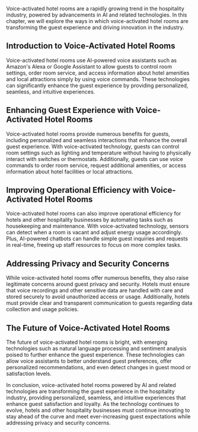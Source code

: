 
Voice-activated hotel rooms are a rapidly growing trend in the hospitality industry, powered by advancements in AI and related technologies. In this chapter, we will explore the ways in which voice-activated hotel rooms are transforming the guest experience and driving innovation in the industry.

Introduction to Voice-Activated Hotel Rooms
-------------------------------------------

Voice-activated hotel rooms use AI-powered voice assistants such as Amazon's Alexa or Google Assistant to allow guests to control room settings, order room service, and access information about hotel amenities and local attractions simply by using voice commands. These technologies can significantly enhance the guest experience by providing personalized, seamless, and intuitive experiences.

Enhancing Guest Experience with Voice-Activated Hotel Rooms
-----------------------------------------------------------

Voice-activated hotel rooms provide numerous benefits for guests, including personalized and seamless interactions that enhance the overall guest experience. With voice-activated technology, guests can control room settings such as lighting and temperature without having to physically interact with switches or thermostats. Additionally, guests can use voice commands to order room service, request additional amenities, or access information about hotel facilities or local attractions.

Improving Operational Efficiency with Voice-Activated Hotel Rooms
-----------------------------------------------------------------

Voice-activated hotel rooms can also improve operational efficiency for hotels and other hospitality businesses by automating tasks such as housekeeping and maintenance. With voice-activated technology, sensors can detect when a room is vacant and adjust energy usage accordingly. Plus, AI-powered chatbots can handle simple guest inquiries and requests in real-time, freeing up staff resources to focus on more complex tasks.

Addressing Privacy and Security Concerns
----------------------------------------

While voice-activated hotel rooms offer numerous benefits, they also raise legitimate concerns around guest privacy and security. Hotels must ensure that voice recordings and other sensitive data are handled with care and stored securely to avoid unauthorized access or usage. Additionally, hotels must provide clear and transparent communication to guests regarding data collection and usage policies.

The Future of Voice-Activated Hotel Rooms
-----------------------------------------

The future of voice-activated hotel rooms is bright, with emerging technologies such as natural language processing and sentiment analysis poised to further enhance the guest experience. These technologies can allow voice assistants to better understand guest preferences, offer personalized recommendations, and even detect changes in guest mood or satisfaction levels.

In conclusion, voice-activated hotel rooms powered by AI and related technologies are transforming the guest experience in the hospitality industry, providing personalized, seamless, and intuitive experiences that enhance guest satisfaction and loyalty. As the technology continues to evolve, hotels and other hospitality businesses must continue innovating to stay ahead of the curve and meet ever-increasing guest expectations while addressing privacy and security concerns.
